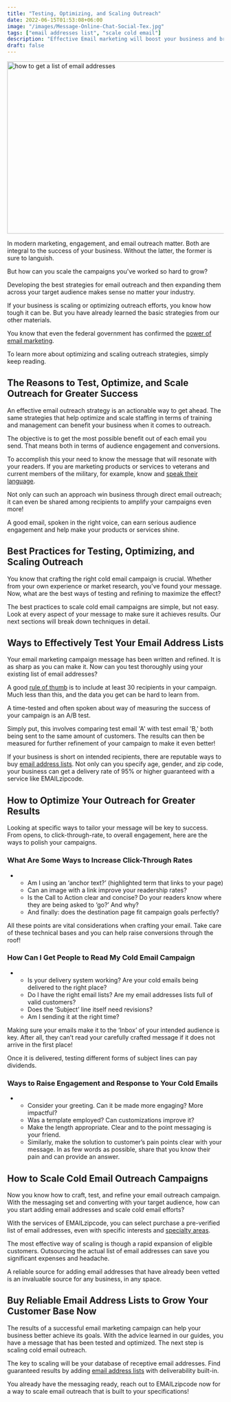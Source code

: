 ```yaml
---
title: "Testing, Optimizing, and Scaling Outreach"
date: 2022-06-15T01:53:08+06:00 
image: "/images/Message-Online-Chat-Social-Tex.jpg"
tags: ["email addresses list", "scale cold email"]
description: "Effective Email marketing will boost your business and broaden Email addresses list. Learn how you can optimize and scale cold email outreach for your business."
draft: false
---
```


<img src="/images/Message-Online-Chat-Social-Tex.webp" width="900" height="400" alt="how to get a list of email addresses" />


In modern marketing, engagement, and email outreach matter. Both are integral to the success of your business. Without the latter, the former is sure to languish.

But how can you scale the campaigns you've worked so hard to grow?

Developing the best strategies for email outreach and then expanding them across your target audience makes sense no matter your industry.

If your business is scaling or optimizing outreach efforts, you know how tough it can be. But you have already learned the basic strategies from our other materials.

You know that even the federal government has confirmed the [power of email marketing](https://digital.gov/2014/08/11/the-power-of-email-marketing/).

To learn more about optimizing and scaling outreach strategies, simply keep reading.

The Reasons to Test, Optimize, and Scale Outreach for Greater Success
---------------------------------------------------------------------

An effective email outreach strategy is an actionable way to get ahead. The same strategies that help optimize and scale staffing in terms of training and management can benefit your business when it comes to outreach.

The objective is to get the most possible benefit out of each email you send. That means both in terms of audience engagement and conversions.

To accomplish this your need to know the message that will resonate with your readers. If you are marketing products or services to veterans and current members of the military, for example, know and [speak their language](https://www.military.com/spouse/career-advancement/how-to-write-a-cold-email-that-actually-works.html).

Not only can such an approach win business through direct email outreach; it can even be shared among recipients to amplify your campaigns even more!

A good email, spoken in the right voice, can earn serious audience engagement and help make your products or services shine.

Best Practices for Testing, Optimizing, and Scaling Outreach
------------------------------------------------------------

You know that crafting the right cold email campaign is crucial. Whether from your own experience or market research, you've found your message. Now, what are the best ways of testing and refining to maximize the effect?

The best practices to scale cold email campaigns are simple, but not easy. Look at every aspect of your message to make sure it achieves results. Our next sections will break down techniques in detail.

Ways to Effectively Test Your Email Address Lists
-------------------------------------------------

Your email marketing campaign message has been written and refined. It is as sharp as you can make it. Now can you test thoroughly using your existing list of email addresses?

A good [rule of thumb](https://sahilbloom.substack.com/p/the-cold-email-guide) is to include at least 30 recipients in your campaign. Much less than this, and the data you get can be hard to learn from.

A time-tested and often spoken about way of measuring the success of your campaign is an A/B test.

Simply put, this involves comparing test email 'A' with test email 'B,' both being sent to the same amount of customers. The results can then be measured for further refinement of your campaign to make it even better!

If your business is short on intended recipients, there are reputable ways to buy [email address lists](https://emailzipcode.net/buy-email-addresses.php). Not only can you specify age, gender, and zip code, your business can get a delivery rate of 95% or higher guaranteed with a service like EMAILzipcode.

How to Optimize Your Outreach for Greater Results
-------------------------------------------------

Looking at specific ways to tailor your message will be key to success. From opens, to click-through-rate, to overall engagement, here are the ways to polish your campaigns.

### **What Are Some Ways to Increase Click-Through Rates**

*   *   Am I using an ‘anchor text?’ (highlighted term that links to your page)
    *   Can an image with a link improve your readership rates?
    *   Is the Call to Action clear and concise? Do your readers know where they are being asked to ‘go?’ And why?
    *   And finally: does the destination page fit campaign goals perfectly?

All these points are vital considerations when crafting your email. Take care of these technical bases and you can help raise conversions through the roof!

### **How Can I Get People to Read My Cold Email Campaign**

*   *   Is your delivery system working? Are your cold emails being delivered to the right place?
    *   Do I have the right email lists? Are my email addresses lists full of valid customers?
    *   Does the ‘Subject’ line itself need revisions?
    *   Am I sending it at the right time?

Making sure your emails make it to the ‘Inbox’ of your intended audience is key. After all, they can’t read your carefully crafted message if it does not arrive in the first place!

Once it is delivered, testing different forms of subject lines can pay dividends.

### **Ways to Raise Engagement and Response to Your Cold Emails**

*   *   Consider your greeting. Can it be made more engaging? More impactful?
    *   Was a template employed? Can customizations improve it?
    *   Make the length appropriate. Clear and to the point messaging is your friend.
    *   Similarly, make the solution to customer’s pain points clear with your message. In as few words as possible, share that you know their pain and can provide an answer.

How to Scale Cold Email Outreach Campaigns
------------------------------------------

Now you know how to craft, test, and refine your email outreach campaign. With the messaging set and converting with your target audience, how can you start adding email addresses and scale cold email efforts?

With the services of EMAILzipcode, you can select purchase a pre-verified list of email addresses, even with specific interests and [specialty areas](https://emailzipcode.net/specialty-lists.php).

The most effective way of scaling is though a rapid expansion of eligible customers. Outsourcing the actual list of email addresses can save you significant expenses and headache.

A reliable source for adding email addresses that have already been vetted is an invaluable source for any business, in any space.

Buy Reliable Email Address Lists to Grow Your Customer Base Now
---------------------------------------------------------------

The results of a successful email marketing campaign can help your business better achieve its goals. With the advice learned in our guides, you have a message that has been tested and optimized. The next step is scaling cold email outreach.

The key to scaling will be your database of receptive email addresses. Find guaranteed results by adding [email address lists](https://emailzipcode.net) with deliverability built-in.

You already have the messaging ready, reach out to EMAILzipcode now for a way to scale email outreach that is built to your specifications!